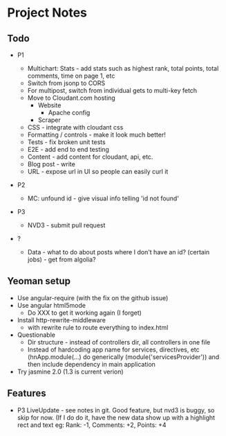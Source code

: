 # Project Notes

## Todo
* P1
    * Multichart: Stats - add stats such as highest rank, total points, total comments, time on page 1, etc
    * Switch from jsonp to CORS
    * For multipost, switch from individual gets to multi-key fetch
    * Move to Cloudant.com hosting
        * Website
            * Apache config
        * Scraper
    * CSS - integrate with cloudant css
    * Formatting / controls - make it look much better!
    * Tests - fix broken unit tests
    * E2E - add end to end testing
    * Content - add content for cloudant, api, etc.
    * Blog post - write
    * URL - expose url in UI so people can easily curl it

* P2
    * MC: unfound id - give visual info telling 'id not found'

* P3
    * NVD3 - submit pull request


* ?
    * Data - what to do about posts where I don't have an id? (certain jobs) - get from algolia?

## Yeoman setup
* Use angular-require (with the fix on the github issue)
* Use angular html5mode
    * Do XXX to get it working again (I forget)
* Install http-rewrite-middleware
    * with rewrite rule to route everything to index.html
* Questionable
    * Dir structure - instead of controllers dir, all controllers in one file
    * Instead of hardcoding app name for services, directives, etc (hnApp.module(...) do generically (module('servicesProvider')) and then include dependency in main application
* Try jasmine 2.0 (1.3 is current verion)



## Features
* P3 LiveUpdate - see notes in git. Good feature, but nvd3 is buggy, so skip for now.  (If I do do it, have the new data show up with a highlight rect and text eg: Rank: -1, Comments: +2, Points: +4
